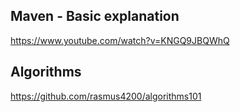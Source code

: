 ## Maven - Basic explanation

https://www.youtube.com/watch?v=KNGQ9JBQWhQ




## Algorithms

https://github.com/rasmus4200/algorithms101

